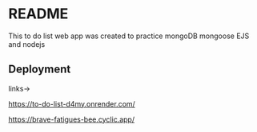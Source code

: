 # README

This to do list web app was created to practice mongoDB mongoose EJS and nodejs

## Deployment

links->

https://to-do-list-d4my.onrender.com/

https://brave-fatigues-bee.cyclic.app/
